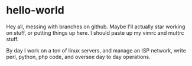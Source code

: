# hello-world

Hey all, messing with branches on github. Maybe I'll actually star working on stuff, or putting things up here. I should paste up my vimrc and muttrc stuff. 

By day I work on a ton of linux servers, and manage an ISP network, write perl, python, php code, and oversee day to day operations.

